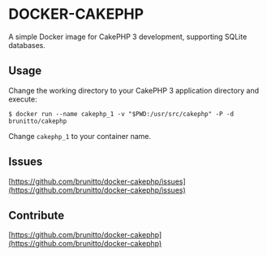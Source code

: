 # DOCKER-CAKEPHP

A simple Docker image for CakePHP 3 development, supporting SQLite databases.

## Usage

Change the working directory to your CakePHP 3 application directory and
execute:

    $ docker run --name cakephp_1 -v "$PWD:/usr/src/cakephp" -P -d brunitto/cakephp

Change `cakephp_1` to your container name.

## Issues

[https://github.com/brunitto/docker-cakephp/issues](https://github.com/brunitto/docker-cakephp/issues)

## Contribute

[https://github.com/brunitto/docker-cakephp](https://github.com/brunitto/docker-cakephp)

